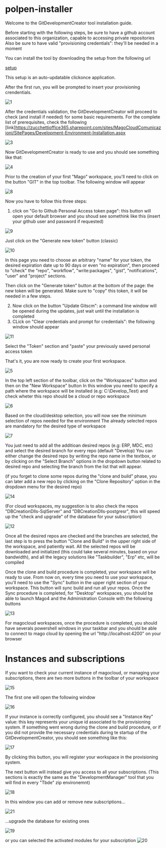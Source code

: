 # polpen-installer
Welcome to the GitDevelopmentCreator tool installation guide.

Before starting with the following steps, be sure to have a github account associated to this organization, capable to accessing private repositories
Also be sure to have valid "provisioning credentials": they'll be needed in a moment

You can install the tool by downloading the setup from the following url


[setup]([https://github.com/Microarea/polpen-installer/raw/gh-pages/Installer/setup.exe](https://raw.githubusercontent.com/Microarea/polpen-installer/gh-pages/Installer/setup.exe))

This setup is an auto-updatable clickonce application.

After the first run, you will be prompted to insert your provisioning crendentials.

![1](https://user-images.githubusercontent.com/23628484/203728119-f4936d3b-e09c-4d74-a37f-001131be3173.PNG)

After the credentials validation, the GitDevelopmentCreator will proceed to check (and install if needed) for some basic requirements.
For the complete list of prerequisites, check the following [link]https://zucchettioffice365.sharepoint.com/sites/MagoCloudComunicazioni/SitePages/Development-Environment-Installation.aspx

![3](https://user-images.githubusercontent.com/23628484/203728133-b8cf1c9c-9de9-494a-8846-0a5506f64798.PNG)

Now GitDevelopmentCreator is ready to use and you should see something like that:

![4](https://user-images.githubusercontent.com/23628484/203728144-9e393acb-bc15-477c-91b4-2c2d726a5f9f.PNG)

Prior to the creation of your first "Mago" workspace, you'll need to click on the button "GIT" in the top toolbar.
The following window will appear

![8](https://user-images.githubusercontent.com/23628484/203751070-8ee1356b-3419-4b33-91a0-92b9e05f8187.PNG)

Now you have to follow this three steps: 
1) click on "Go to Github Personal Access token page": 
   this button will open your default browser and you shoud see somethink like this (insert your github user and password if requested)

![9](https://user-images.githubusercontent.com/23628484/203752246-77ab04f1-98b2-4359-ba1b-f6c074212c96.PNG)

Just click on the "Generate new token" button (classic)
   
![10](https://user-images.githubusercontent.com/23628484/203752752-701fcb9c-30f5-4af5-af68-6d2ba50c7240.PNG)

In this page you need to choose an arbitrary "name" for your token, the desired expiration date up to 90 days or even "no expiration", then proceed to  "check" the "repo", "workflow", "write:packages", "gist", "notifications", "user" and "project" sections.

Then click on the "Generate token" button at the bottom of the page: the new token will be generated.
Make sure to "copy" this token, it will be needed in a few steps.

2) Now click on the button "Update Gitscm": a command line window will be opened during the updates, just wait until the installation is completed
3) CLick on "Clear credentials and prompt for credentials": the following window should appear

 ![11](https://user-images.githubusercontent.com/23628484/203757141-83483b35-ad62-4c07-86c3-1eecbe59d4c6.PNG)

Select the "Token" section and "paste" your previously saved personal access token

That's it, you are now ready to create your first workspace.

![5](https://user-images.githubusercontent.com/23628484/203728151-f32e6447-04e3-4b4f-90ab-e953aed7d516.PNG)

In the top left section of the toolbar, click on the "Workspaces" button and then on the "New Workspace" button
In this window you need to specify a path where the workspace will be installed (e.g: C:\Develop_Test) and check wheter this repo should be a cloud or repo workspace

![6](https://user-images.githubusercontent.com/23628484/203728153-a71e7ba0-342a-4090-8ce0-015c1983a551.PNG)

Based on the cloud/desktop selection, you will now see the minimum selection of repos needed for the environment
The already selected repos are mandatory for the desired type of workspace

![7](https://user-images.githubusercontent.com/23628484/203728160-a67b52a5-dac2-4dd8-919d-2d847b846410.PNG)

You just need to add all the additioan desired repos (e.g: ERP, MDC, etc) and select the desired branch for every repo (default "Develop)
You can either change the desired repo by writing the repo name in the textbox, or by clicking on the "Select Branch" options in the dropdown button related to desired repo and selecting the branch from the list that will appear.

(if you forget to clone some repos during the "clone and build" phase, you can later add a new repo by clicking on the "Clone Repository" option in the dropdown menu for the desired repo)

![14](https://user-images.githubusercontent.com/23628484/203764119-ae8c4973-fa12-49d8-be69-497b220ba279.png)

(For cloud workspaces, my suggestion is to also check the repos "DBCreationDlls-SqlServer" and "DBCreationDlls-postgresr", this will speed up the "check and upgrade" of the database for your subscription)

![12](https://user-images.githubusercontent.com/23628484/203759425-749f5f13-f5c1-4c5a-8a26-db43bb2d714c.png)

Once all the desired repos are checked and the branches are selected, the last step is to press the button "Clone and Build" in the upper right side of the workspace, and patiently wait.
All the selected repos will be downloaded and initialized (this could take several minutes, based on your bandwidth), and all the legacy solutions like "Taskbuilder", "Erp" etc, will be compiled

Once the clone and build procedure is completed, your workspace will be ready to use.
From now on, every time you need to use your workspace, you'll need to use the "Sync" button in the upper right section of your workspace. This button will sync build and run all your repos.
Once the Sync procedure is completed, for "Desktop" workspaces, you should be able to launch Mago4 and the Administration Console  with the following buttons

![13](https://user-images.githubusercontent.com/23628484/203763184-916a063e-dbed-4db0-a5ac-eeb099d0f9e4.PNG)

For magocloud workspaces, once the procedure is completed, you should have severals powershell windows in your taskbar and you should be able to connect to mago cloud by opening the url "http://localhost:4200" on your browser

# Instances and subscriptions

If you want to check your current instance of magocloud, or managing your subscriptions, there are two more buttons in the toolbar of your workspace

![15](https://user-images.githubusercontent.com/23628484/203765293-eb0a0541-8010-41b9-b190-93c6f7bfe713.PNG)

The first one will open the following window

![16](https://user-images.githubusercontent.com/23628484/203765758-8df14128-5beb-4af2-9e18-adcbb194aa13.PNG)

If your instance is correctly configured, you should see a "Instance Key" value: this key represents your unique id associated to the provisioning system.
If something went wrong during the clone and build procedure, or if you did not provide the necessary credentials during te startup of the GitDevelopmentCreator, you should see something like this:

![17](https://user-images.githubusercontent.com/23628484/203766814-3030b7db-6f68-4a33-aa62-659705c58dda.PNG)

By clicking this button, you will register your workspace in the provisioning system.

The next button will instead give you access to all your subscriptions.
(This sections is exactly the same as the "DevelopmentManager" tool that you will find in every "Tbde" zip environemnt)

![18](https://user-images.githubusercontent.com/23628484/203767700-9b93583b-8cb9-4ea3-9b05-3d4033011e3f.PNG)

In this window you can add or remove new subscriptions...

![21](https://user-images.githubusercontent.com/23628484/203770469-a07e52b3-f0e8-45d8-a79c-84167d79daa7.PNG)

...upgrade the database for existing ones

![19](https://user-images.githubusercontent.com/23628484/203769852-656fd9dd-6d77-477e-ae65-64731807018e.png)

or you can selected the activated modules for your subscription
![20](https://user-images.githubusercontent.com/23628484/203770246-e8a6c960-d755-40e9-8d79-17e775f8e425.PNG)
